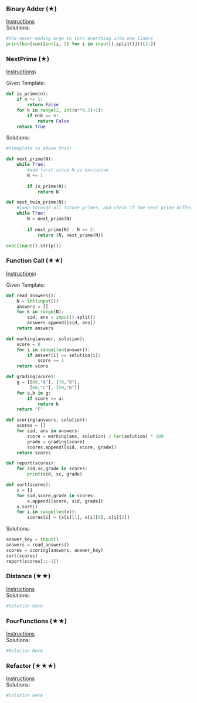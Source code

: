 ### Binary Adder (★)

[Instructions](https://github.com/isechula/2190101-comprog-grader/blob/main/pdfs/06_Func/06_Func_​11.pdf)\
Solutions:

```python
#the never-ending urge to turn everthing into one liners
print(bin(sum([int(i, 2) for i in input().split()]))[2:])
```

### NextPrime (★)

[Instructions](https://github.com/isechula/2190101-comprog-grader/blob/main/pdfs/06_Func/06_Func_​12.pdf)\

Given Template:

```python
def is_prime(n):
    if n <= 1:
        return False
    for k in range(2, int(n**0.5)+1):
        if n%k == 0:
            return False
    return True
```

Solutions:

```python
#(template is above this)

def next_prime(N):
    while True:
        #add first since N is exclusive
        N += 1
        
        if is_prime(N):
            return N

def next_twin_prime(N):
    #loop through all future primes, and check if the next prime differs by 2
    while True:
        N = next_prime(N)
        
        if next_prime(N) - N == 2:
            return (N, next_prime(N))

exec(input().strip())
```

### Function Call (★★)

[Instructions](https://github.com/isechula/2190101-comprog-grader/blob/main/pdfs/06_Func/06_Func_​21.pdf)\

Given Template:

```python
def read_answers():
    N = int(input())
    answers = []
    for k in range(N):
        sid, ans = input().split()
        answers.append([sid, ans])
    return answers

def marking(answer, solution):
    score = 0
    for i in range(len(answer)):
        if answer[i] == solution[i]:
            score += 1
    return score

def grading(score):
    g = [[80,"A"], [70,"B"],
         [60,"C"], [50,"D"]]
    for a,b in g:
        if score >= a:
            return b
    return "F"

def scoring(answers, solution):
	scores = []
	for sid, ans in answers:
		score = marking(ans, solution) / len(solution) * 100
		grade = grading(score)
		scores.append([sid, score, grade])
	return scores

def report(scores):
	for sid,sc,grade in scores:
		print(sid, sc, grade)

def sort(scores):
	x = []
	for sid,score,grade in scores:
		x.append([score, sid, grade])
	x.sort()
	for i in range(len(x)):
		scores[i] = [x[i][1], x[i][0], x[i][2]]
```

Solutions:

```python
answer_key = input()
answers = read_answers()
scores = scoring(answers, answer_key)
sort(scores)
report(scores[::-1])
```

### Distance (★★)

[Instructions](https://github.com/isechula/2190101-comprog-grader/blob/main/pdfs/06_Func/06_Func_​22.pdf)\
Solutions:

```python
#Solution Here
```

### FourFunctions (★★)

[Instructions](https://github.com/isechula/2190101-comprog-grader/blob/main/pdfs/06_Func/06_Func_​23.pdf)\
Solutions:

```python
#Solution Here
```

### Refactor (★★★)

[Instructions](https://github.com/isechula/2190101-comprog-grader/blob/main/pdfs/06_Func/06_Func_​31.pdf)\
Solutions:

```python
#Solution Here
```

